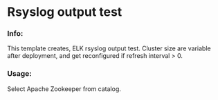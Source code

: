 # Rsyslog output test 


### Info:

 This template creates, ELK rsyslog output test.
 Cluster size are variable after deployment, and get reconfigured if refresh interval > 0.


### Usage:

 Select Apache Zookeeper from catalog.

